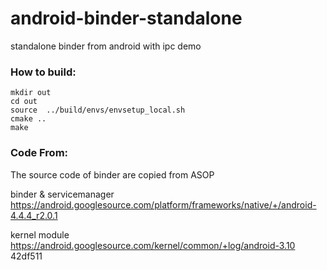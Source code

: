 android-binder-standalone
=========================

standalone binder from android with ipc demo

### How to build:

```
mkdir out
cd out
source  ../build/envs/envsetup_local.sh 
cmake ..
make
```

### Code From:

The source code of binder are copied from ASOP

binder & servicemanager
https://android.googlesource.com/platform/frameworks/native/+/android-4.4.4_r2.0.1

kernel module
https://android.googlesource.com/kernel/common/+log/android-3.10
42df511